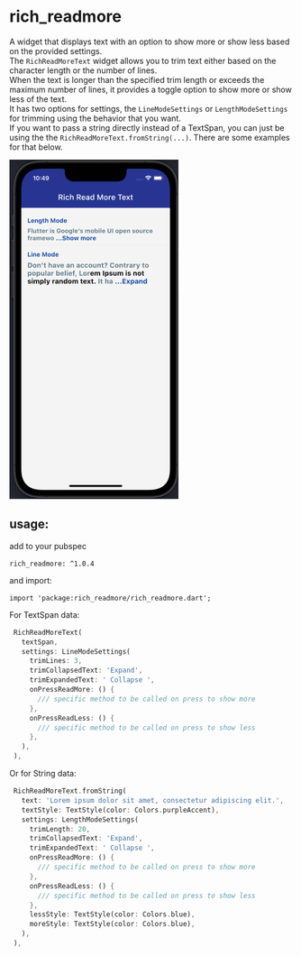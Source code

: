 # rich_readmore

A widget that displays text with an option to show more or show less based on the provided settings.  
The `RichReadMoreText` widget allows you to trim text either based on the character length or the number of lines.  
When the text is longer than the specified trim length or exceeds the maximum number of lines, it provides a toggle option to show more or show less of the text.  
It has two options for settings, the `LineModeSettings` or `LengthModeSettings` for trimming using the behavior that you want.  
If you want to pass a string directly instead of a TextSpan, you can just be using the the `RichReadMoreText.fromString(...)`. There are some examples for that below.

![](read-more-text-view-flutter.gif)

## usage:
add to your pubspec

```
rich_readmore: ^1.0.4
```
and import:
```
import 'package:rich_readmore/rich_readmore.dart';
```
For TextSpan data:
 ```dart
  RichReadMoreText(
    textSpan,
    settings: LineModeSettings(
      trimLines: 3,
      trimCollapsedText: 'Expand',
      trimExpandedText: ' Collapse ',
      onPressReadMore: () {
        /// specific method to be called on press to show more
      },
      onPressReadLess: () {
        /// specific method to be called on press to show less
      },
    ),
  ),
 ```

Or for String data:
```dart
 RichReadMoreText.fromString(
   text: 'Lorem ipsum dolor sit amet, consectetur adipiscing elit.',
   textStyle: TextStyle(color: Colors.purpleAccent),
   settings: LengthModeSettings(
     trimLength: 20,
     trimCollapsedText: 'Expand',
     trimExpandedText: ' Collapse ',
     onPressReadMore: () {
       /// specific method to be called on press to show more
     },
     onPressReadLess: () {
       /// specific method to be called on press to show less
     },
     lessStyle: TextStyle(color: Colors.blue),
     moreStyle: TextStyle(color: Colors.blue),
   ),
 ),
```


